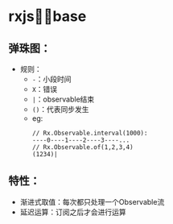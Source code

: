 # rxjs🐂🍺base

## 弹珠图：
- 规则：
  - `-`：小段时间
  - `X`：错误
  - `|`：observable结束
  - `()`：代表同步发生
  - eg:
	```
	// Rx.Observable.interval(1000):
	----0----1----2----3----...
	// Rx.Observable.of(1,2,3,4)
	(1234)|
	```

## 特性：
- 渐进式取值：每次都只处理一个Observable流
- 延迟运算：订阅之后才会进行运算

